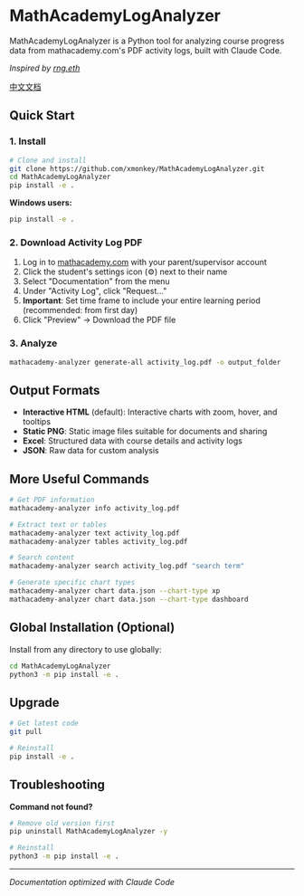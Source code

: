 # MathAcademyLogAnalyzer

MathAcademyLogAnalyzer is a Python tool for analyzing course progress data from mathacademy.com's PDF activity logs, built with Claude Code.

*Inspired by [rng.eth](https://x.com/crackedmonk/status/1962663418089107666)*

[中文文档](README_zh.md)

## Quick Start

### 1. Install
```bash
# Clone and install
git clone https://github.com/xmonkey/MathAcademyLogAnalyzer.git
cd MathAcademyLogAnalyzer
pip install -e .
```

**Windows users:**
```cmd
pip install -e .
```

### 2. Download Activity Log PDF
1. Log in to [mathacademy.com](https://mathacademy.com) with your parent/supervisor account
2. Click the student's settings icon (⚙️) next to their name
3. Select "Documentation" from the menu
4. Under "Activity Log", click "Request..."
5. **Important**: Set time frame to include your entire learning period (recommended: from first day)
6. Click "Preview" → Download the PDF file

### 3. Analyze
```bash
mathacademy-analyzer generate-all activity_log.pdf -o output_folder
```

## Output Formats
- **Interactive HTML** (default): Interactive charts with zoom, hover, and tooltips
- **Static PNG**: Static image files suitable for documents and sharing
- **Excel**: Structured data with course details and activity logs
- **JSON**: Raw data for custom analysis

## More Useful Commands
```bash
# Get PDF information
mathacademy-analyzer info activity_log.pdf

# Extract text or tables
mathacademy-analyzer text activity_log.pdf
mathacademy-analyzer tables activity_log.pdf

# Search content
mathacademy-analyzer search activity_log.pdf "search term"

# Generate specific chart types
mathacademy-analyzer chart data.json --chart-type xp
mathacademy-analyzer chart data.json --chart-type dashboard
```

## Global Installation (Optional)

Install from any directory to use globally:

```bash
cd MathAcademyLogAnalyzer
python3 -m pip install -e .
```

## Upgrade

```bash
# Get latest code
git pull

# Reinstall
pip install -e .
```

## Troubleshooting

**Command not found?**
```bash
# Remove old version first
pip uninstall MathAcademyLogAnalyzer -y

# Reinstall
python3 -m pip install -e .
```

---

*Documentation optimized with Claude Code*